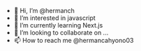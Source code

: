 - 👋 Hi, I’m @hermanch
- 👀 I’m interested in javascript
- 🌱 I’m currently learning Next.js
- 💞️ I’m looking to collaborate on ...
- 📫 How to reach me @hermancahyono03

<!---
hermanch/hermanch is a ✨ special ✨ repository because its `README.md` (this file) appears on your GitHub profile.
You can click the Preview link to take a look at your changes.
--->
